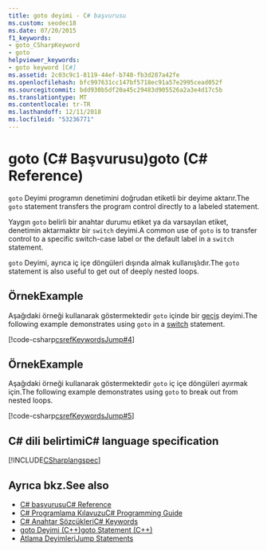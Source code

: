 ```yaml
---
title: goto deyimi - C# başvurusu
ms.custom: seodec18
ms.date: 07/20/2015
f1_keywords:
- goto_CSharpKeyword
- goto
helpviewer_keywords:
- goto keyword [C#]
ms.assetid: 2c03c9c1-8119-44ef-b740-fb3d287a42fe
ms.openlocfilehash: bfc997631cc147bf5718ec91a57e2995cead052f
ms.sourcegitcommit: bdd930b5df20a45c29483d905526a2a3e4d17c5b
ms.translationtype: MT
ms.contentlocale: tr-TR
ms.lasthandoff: 12/11/2018
ms.locfileid: "53236771"
---
```

# <a name="goto-c-reference"></a><span data-ttu-id="00935-102">goto (C# Başvurusu)</span><span class="sxs-lookup"><span data-stu-id="00935-102">goto (C# Reference)</span></span>

<span data-ttu-id="00935-103">`goto` Deyimi programın denetimini doğrudan etiketli bir deyime aktarır.</span><span class="sxs-lookup"><span data-stu-id="00935-103">The `goto` statement transfers the program control directly to a labeled statement.</span></span>

<span data-ttu-id="00935-104">Yaygın `goto` belirli bir anahtar durumu etiket ya da varsayılan etiket, denetimin aktarmaktır bir `switch` deyimi.</span><span class="sxs-lookup"><span data-stu-id="00935-104">A common use of `goto` is to transfer control to a specific switch-case label or the default label in a `switch` statement.</span></span>

<span data-ttu-id="00935-105">`goto` Deyimi, ayrıca iç içe döngüleri dışında almak kullanışlıdır.</span><span class="sxs-lookup"><span data-stu-id="00935-105">The `goto` statement is also useful to get out of deeply nested loops.</span></span>

## <a name="example"></a><span data-ttu-id="00935-106">Örnek</span><span class="sxs-lookup"><span data-stu-id="00935-106">Example</span></span>

<span data-ttu-id="00935-107">Aşağıdaki örneği kullanarak göstermektedir `goto` içinde bir [geçiş](switch.md) deyimi.</span><span class="sxs-lookup"><span data-stu-id="00935-107">The following example demonstrates using `goto` in a [switch](switch.md) statement.</span></span>

[!code-csharp[csrefKeywordsJump#4](~/samples/snippets/csharp/VS_Snippets_VBCSharp/csrefKeywordsJump/CS/csrefKeywordsJump.cs#4)]

## <a name="example"></a><span data-ttu-id="00935-108">Örnek</span><span class="sxs-lookup"><span data-stu-id="00935-108">Example</span></span>

<span data-ttu-id="00935-109">Aşağıdaki örneği kullanarak göstermektedir `goto` iç içe döngüleri ayırmak için.</span><span class="sxs-lookup"><span data-stu-id="00935-109">The following example demonstrates using `goto` to break out from nested loops.</span></span>

[!code-csharp[csrefKeywordsJump#5](~/samples/snippets/csharp/VS_Snippets_VBCSharp/csrefKeywordsJump/CS/csrefKeywordsJump.cs#5)]

## <a name="c-language-specification"></a><span data-ttu-id="00935-110">C# dili belirtimi</span><span class="sxs-lookup"><span data-stu-id="00935-110">C# language specification</span></span>

[!INCLUDE[CSharplangspec](~/includes/csharplangspec-md.md)]

## <a name="see-also"></a><span data-ttu-id="00935-111">Ayrıca bkz.</span><span class="sxs-lookup"><span data-stu-id="00935-111">See also</span></span>

- [<span data-ttu-id="00935-112">C# başvurusu</span><span class="sxs-lookup"><span data-stu-id="00935-112">C# Reference</span></span>](../index.md)  
- [<span data-ttu-id="00935-113">C# Programlama Kılavuzu</span><span class="sxs-lookup"><span data-stu-id="00935-113">C# Programming Guide</span></span>](../../programming-guide/index.md)  
- [<span data-ttu-id="00935-114">C# Anahtar Sözcükleri</span><span class="sxs-lookup"><span data-stu-id="00935-114">C# Keywords</span></span>](index.md)  
- [<span data-ttu-id="00935-115">goto Deyimi (C++)</span><span class="sxs-lookup"><span data-stu-id="00935-115">goto Statement (C++)</span></span>](/cpp/cpp/goto-statement-cpp)  
- [<span data-ttu-id="00935-116">Atlama Deyimleri</span><span class="sxs-lookup"><span data-stu-id="00935-116">Jump Statements</span></span>](jump-statements.md)  
